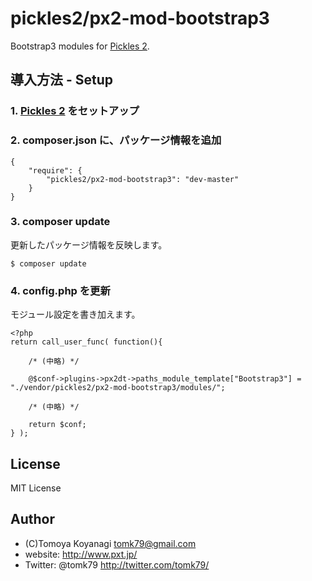 pickles2/px2-mod-bootstrap3
=========

Bootstrap3 modules for [Pickles 2](http://pickles2.pxt.jp/).



## 導入方法 - Setup

### 1. [Pickles 2](http://pickles2.pxt.jp/) をセットアップ

### 2. composer.json に、パッケージ情報を追加

```
{
    "require": {
        "pickles2/px2-mod-bootstrap3": "dev-master"
    }
}
```

### 3. composer update

更新したパッケージ情報を反映します。

```
$ composer update
```

### 4. config.php を更新

モジュール設定を書き加えます。

```
<?php
return call_user_func( function(){

	/* (中略) */

	@$conf->plugins->px2dt->paths_module_template["Bootstrap3"] = "./vendor/pickles2/px2-mod-bootstrap3/modules/";

	/* (中略) */

	return $conf;
} );
```

## License

MIT License


## Author

- (C)Tomoya Koyanagi <tomk79@gmail.com>
- website: <http://www.pxt.jp/>
- Twitter: @tomk79 <http://twitter.com/tomk79/>

